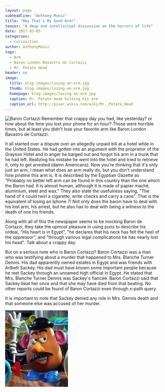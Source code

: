 ```yaml
---
layout: page
subheadline: "Anthony Muniz"
title: "Hey That's My Good Arm!"
teaser: "A deep and intellectual discussion on the horrors of life"
date: 2017-03-05
categories:
  - curiosities
author: AnthonyMuniz
tags:
  - Arm
  - Baron London Bavastro de Cortazzi
  - Mr. Potato Head
header: no
image:
  title: blog-images/losing-an-arm.jpg
  thumb: blog-images/losing-an-arm.jpg
  homepage: blog-images/losing-an-arm.jpg
  caption: Mr. Potato Head holding his arm
  caption_url: http://pixar.wikia.com/wiki/Mr._Potato_Head
---
```

![Baron Cortazzi](Baron's-arm.png)
Remember that crappy day you had, like yesterday? or how about the time you lost your phone for an hour? Those were horrible times, but at least you didn't lose your favorite arm like Baron London Bavastro de Cortazzi.

It all started over a dispute over an allegedly unpaid bill at a hotel while in the United States. He had gotten into an argument with the proprietor of the Grayson Hotel and in anger he barged out and forgot his arm in a trunk that he had left. Realizing his mistake he went into the hotel and tried to retrieve it, only to get arrested (damn Americans). Now you're thinking that it's only just an arm, I mean what does an arm really do, but you don't understand how pristine this arm is. It is described by the Egyptian Gazette as "Probably no better left arm can be found in this country than the one which the Baron had. It is almost human, although it is made of papier maché, aluminium, steel and wax." They also state the usefulness saying, "The hand of it could twirl a cigarette, write checks and carry a cane". That is the equivalent of losing an Iphone 7! Not only does the baron have to deal with his lost arm, his arrest, but he also has to deal with being a witness to the death of one his friends.

Along with all of this the newspaper seems to be mocking Baron de Cortazzi, they take the upmost pleasure in using puns to describe his ordeal, "His heart is in Egypt", "he declares that his neck has felt the heel of the oppressor", and "through various legal complications he has nearly lost his head". Talk about a crappy day.

But on a serious note who is Baron Cortazzi?
Baron Cortazzi was a man who was testifying about a murder that happened to Mrs. Blanche Turner Dennis. His dad apparently owned estates in Egypt and was friends with Arlbett Sackey. His dad must have known some important people because he met Sackey through an unnamed high official in Egypt. He stated that Mrs. Blanche Turner Dennis was Sackey's fiancée. Baron Cortazzi said that Sackey beat her once and that she may have died from that beating. No other reports could be found of Baron Cortazzi even through x-path query.

It is important to note that Sackey denied any role in Mrs. Dennis death and that someone else was accused of her murder.

![Losing an Arm](losing-an-arm.jpg)
